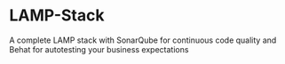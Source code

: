 # LAMP-Stack
A complete LAMP stack with SonarQube for continuous code quality and Behat for autotesting your business expectations
